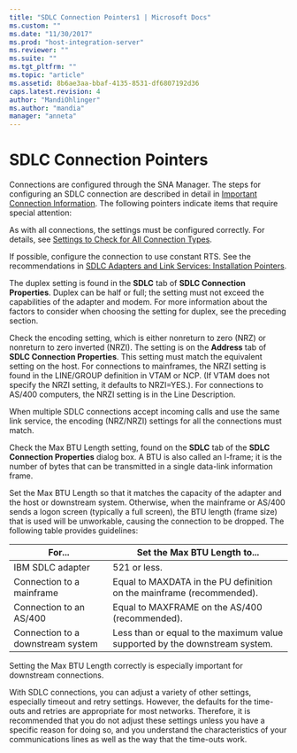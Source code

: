 ```yaml
---
title: "SDLC Connection Pointers1 | Microsoft Docs"
ms.custom: ""
ms.date: "11/30/2017"
ms.prod: "host-integration-server"
ms.reviewer: ""
ms.suite: ""
ms.tgt_pltfrm: ""
ms.topic: "article"
ms.assetid: 8b6ae3aa-bbaf-4135-8531-df6807192d36
caps.latest.revision: 4
author: "MandiOhlinger"
ms.author: "mandia"
manager: "anneta"
---
```

# SDLC Connection Pointers
Connections are configured through the SNA Manager. The steps for configuring an SDLC connection are described in detail in [Important Connection Information](../core/important-connection-information1.md). The following pointers indicate items that require special attention:  
  
 As with all connections, the settings must be configured correctly. For details, see [Settings to Check for All Connection Types](../core/settings-to-check-for-all-connection-types2.md).  
  
 If possible, configure the connection to use constant RTS. See the recommendations in [SDLC Adapters and Link Services: Installation Pointers](../core/sdlc-adapters-and-link-services-installation-pointers2.md).  
  
 The duplex setting is found in the **SDLC** tab of **SDLC Connection Properties**. Duplex can be half or full; the setting must not exceed the capabilities of the adapter and modem. For more information about the factors to consider when choosing the setting for duplex, see the preceding section.  
  
 Check the encoding setting, which is either nonreturn to zero (NRZ) or nonreturn to zero inverted (NRZI). The setting is on the **Address** tab of **SDLC Connection Properties**. This setting must match the equivalent setting on the host. For connections to mainframes, the NRZI setting is found in the LINE/GROUP definition in VTAM or NCP. (If VTAM does not specify the NRZI setting, it defaults to NRZI=YES.). For connections to AS/400 computers, the NRZI setting is in the Line Description.  
  
 When multiple SDLC connections accept incoming calls and use the same link service, the encoding (NRZ/NRZI) settings for all the connections must match.  
  
 Check the Max BTU Length setting, found on the **SDLC** tab of the **SDLC Connection Properties** dialog box. A BTU is also called an I-frame; it is the number of bytes that can be transmitted in a single data-link information frame.  
  
 Set the Max BTU Length so that it matches the capacity of the adapter and the host or downstream system. Otherwise, when the mainframe or AS/400 sends a logon screen (typically a full screen), the BTU length (frame size) that is used will be unworkable, causing the connection to be dropped. The following table provides guidelines:  
  
|For...|Set the Max BTU Length to...|  
|------------|----------------------------------|  
|IBM SDLC adapter|521 or less.|  
|Connection to a mainframe|Equal to MAXDATA in the PU definition on the mainframe (recommended).|  
|Connection to an AS/400|Equal to MAXFRAME on the AS/400 (recommended).|  
|Connection to a downstream system|Less than or equal to the maximum value supported by the downstream system.|  
  
 Setting the Max BTU Length correctly is especially important for downstream connections.  
  
 With SDLC connections, you can adjust a variety of other settings, especially timeout and retry settings. However, the defaults for the time-outs and retries are appropriate for most networks. Therefore, it is recommended that you do not adjust these settings unless you have a specific reason for doing so, and you understand the characteristics of your communications lines as well as the way that the time-outs work.
